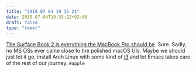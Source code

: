 ```yaml
---
title: "2018 07 04 19 35 21"
date: 2018-07-04T19:35:22+02:00
draft: false
type: "tweet"
---
```

[The Surface Book 2 is everything the MacBook Pro should be](https://char.gd/blog/2018/the-surface-book-2-is-everything-the-macbook-pro-should-be-and-then-some). Sure. Sadly, no MS OSs ever came close to the polished macOS UIs. Maybe we should just let it go, install Arch Linux with some kind of [i3](https://i3wm.org) and let Emacs takes care of the rest of our journey. `#apple`
